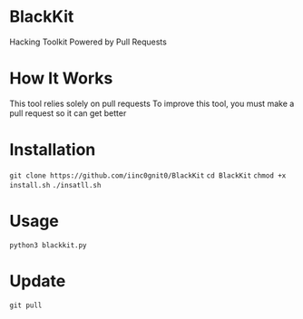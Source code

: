 # BlackKit
Hacking Toolkit Powered by Pull Requests

# How It Works
This tool relies solely on pull requests
To improve this tool, you must make a pull request so it can get better

# Installation
`git clone https://github.com/iinc0gnit0/BlackKit`
`cd BlackKit`
`chmod +x install.sh`
`./insatll.sh`

# Usage
`python3 blackkit.py`

# Update
`git pull`
